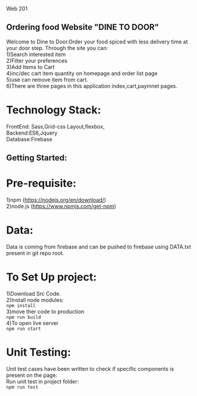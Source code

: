 Web 201

## Ordering food Website "DINE TO DOOR"</br>
Welcome to Dine to Door.Order your food spiced with less delivery time at your door step. Through the site you can:</br>
1)Search interested item</br>
2)Filter your preferences</br>
3)Add Items to Cart</br>
4)inc/dec cart item quantity on homepage and order list page</br>
5)use can remove item from cart.</br>
6)There are three pages in this application index,cart,paymnet pages.</br>

# Technology Stack:</br>
FrontEnd: Sass,Grid-css Layout,flexbox,</br>
Backend:ES6,Jquery</br>
Database:Firebase</br>

## Getting Started:</br>

# Pre-requisite:</br>
1)npm (https://nodejs.org/en/download/)</br>
2)node.js (https://www.npmjs.com/get-npm)</br>

# Data:</br>
Data is coming from firebase and can be pushed to firebase using DATA.txt present in git repo root.</br>

# To Set Up project:</br>
1)Download Src Code.</br>
2)Install node modules:</br>
 ``` npm install ```</br>
3)move ther code to production </br>
 ``` npm run build ```</br>
4)To open live server</br>
  ```npm run start```</br>

# Unit Testing:</br>
Unit test cases have been written to check if specific components is present on the page:</br>
Run unit test in project folder:</br>
```npm run test```</br>
